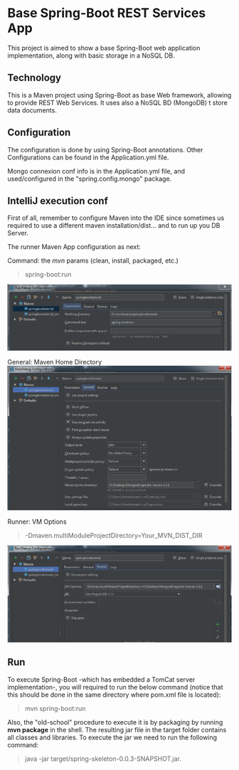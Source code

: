 Base Spring-Boot REST Services App
=======================================

This project is aimed to show a base Spring-Boot web application implementation, along with basic storage in a NoSQL DB.

Technology
---------------------------
This is a Maven project using Spring-Boot as base Web framework, allowing to provide REST Web Services. It uses also a NoSQL BD (MongoDB) t store data documents.

Configuration
---------------------------
The configuration is done by using Spring-Boot annotations. Other Configurations can be found in the Application.yml file.

Mongo connexion conf info is in the Application.yml file, and used/configured in the "spring.config.mongo" package.

IntelliJ execution conf
---------------------------
First of all, remember to configure Maven into the IDE since sometimes us required to use a different maven installation/dist... and to run up you DB Server.

The runner Maven App configuration as next:

Command: the *mvn* params (clean, install, packaged, etc.)
> spring-boot:run

![Alt text](/images/intelliJRun_Params.PNG?raw=true)

General: Maven Home Directory
![Alt text](/images/intelliJRun_General.PNG?raw=true)

Runner: VM Options
> -Dmaven.multiModuleProjectDirectory=Your_MVN_DIST_DIR

![Alt text](/images/intelliJRun_Runner.PNG?raw=true)

Run
---------------------------
To execute Spring-Boot -which has embedded a TomCat server implementation-, you will required to run the below command (notice that this should be done in the same directory where pom.xml file is located):

>mvn spring-boot:run

Also, the "old-school" procedure to execute it is by packaging by running **mvn package** in the shell. The resulting jar file in the target folder contains all classes and libraries. To execute the jar we need to run the following command:

>java -jar target/spring-skeleton-0.0.3-SNAPSHOT.jar.

